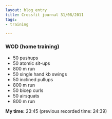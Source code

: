 ```yaml
---
layout: blog_entry
title: Crossfit journal 31/08/2011
tags:
- training

---
```


### WOD (home training)

* 50 pushups
* 50 atomic sit-ups
* 800 m run
* 50 single hand kb swings
* 50 inclined pullups
* 800 m run
* 50 bicep curls
* 50 airsquats
* 800 m run

**My time:** 23:45 (previous recorded time: 24:39)